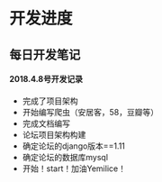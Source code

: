 # 开发进度
## 每日开发笔记
#### 2018.4.8号开发记录
- 完成了项目架构
- 开始编写爬虫（安居客，58，豆瓣等）
- 完成文档编写
- 论坛项目架构构建
- 确定论坛的django版本==1.11
- 确定论坛的数据库mysql
- 开始！start！加油Yemilice！

